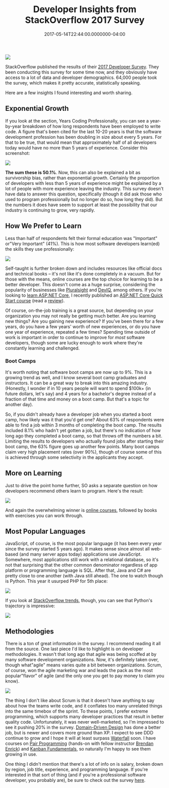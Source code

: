 ﻿---
title: Developer Insights from StackOverflow 2017 Survey
date: "2017-05-14T22:44:00.0000000-04:00"
description: StackOverflow published the results of their 2017 Developer Survey.
featuredImage: /img/screenshot-2017-05-15-22.03.11.png
---

![](/img/so-logo.png)

StackOverflow published the results of their [2017 Developer Survey](https://insights.stackoverflow.com/survey/2017). They been conducting this survey for some time now, and they obviously have access to a lot of data and developer demographics. 64,000 people took the survey, which makes it pretty accurate, statistically speaking.

Here are a few insights I found interesting and worth sharing.

## Exponential Growth

If you look at the section, Years Coding Professionally, you can see a year-by-year breakdown of how long respondents have been employed to write code. A figure that's been cited for the last 10-20 years is that the software development profession has been doubling in size about every 5 years. For that to be true, that would mean that approximately half of all developers today would have no more than 5 years of experience. Consider this screenshot:

![](/img/screenshot-2017-05-15-22.03.11.png)

**The sum these is 50.1%**. Now, this can also be explained a bit as survivorship bias, rather than exponential growth. Certainly the proportion of developers with less than 5 years of experience might be explained by a lot of people with more experience leaving the industry. This survey doesn't have data to answer this question, specifically (though it did ask those who used to program professionally but no longer do so, how long they did). But the numbers it does have seem to support at least the possibility that our industry is continuing to grow, very rapidly.

## How We Prefer to Learn

Less than half of respondents felt their formal education was "Important" or"Very Important" (41%). This is how most software developers learn(ed) the skills they use professionally:

![](/img/screenshot-2017-05-15-22.19.40.png)

Self-taught is further broken down and includes resources like official docs and technical books – it's not like it's done completely in a vacuum. But for those with the means, online courses are the top choice for learning to be a better developer. This doesn't come as a huge surprise, considering the popularity of businesses like [Pluralsight](https://www.pluralsight.com/authors/steve-smith) and [DevIQ](http://app.deviq.com/), among others. If you're looking to [learn ASP.NET Core](http://learnaspnetcore.com/), I recently published an [ASP.NET Core Quick Start course](https://www.pluralsight.com/authors/steve-smith) (read a [review](https://medium.com/@ZombieCodeKill/asp-net-core-quick-start-review-b08387a4114e)).

Of course, on-the-job training is a great source, but depending on your organization you may not really be getting much better. Are you learning new things? Are you gaining new experience? If you've been there for a few years, do you have a few years' worth of new experiences, or do you have one year of experience, repeated a few times? Spending time outside of work is important in order to continue to improve for *most* software developers, though some are lucky enough to work where they're constantly learning and challenged.

### Boot Camps

It's worth noting that software boot camps are now up to 9%. This is a growing trend as well, and I know several boot camp graduates and instructors. It can be a great way to break into this amazing industry. (Honestly, I wonder if in 10 years people will want to spend $100k+ (in future dollars, let's say) and 4 years for a bachelor's degree instead of a fraction of that time and money on a boot camp. But that's a topic for another day).

So, if you didn't already have a developer job when you started a boot camp, how likely was it that you'd get one? About 63% of respondents were able to find a job within 3 months of completing the boot camp. The results included 8.1% who hadn't yet gotten a job, but there's no indication of how long ago they completed a boot camp, so that throws off the numbers a bit. Limiting the results to developers who actually found jobs after starting their boot camp, the 63% figure goes up another few points. Many boot camps claim very high placement rates (over 90%), though of course some of this is achieved through some selectivity in the applicants they accept.

## More on Learning

Just to drive the point home further, SO asks a separate question on how developers recommend others learn to program. Here's the result:

![](/img/screenshot-2017-05-15-22.38.14.png)

And again the overwhelming winner is [online courses](http://app.deviq.com/), followed by books with exercises you can work through.

## Most Popular Languages

JavaScript, of course, is the most popular language (it has been every year since the survey started 5 years ago). It makes sense since almost all web-based (and many server apps today) applications use JavaScript. Somewhere, most applications still work with a relational database, so it's not that surprising that the other common denominator regardless of app platform or programming language is SQL. After that, Java and C# are pretty close to one another (with Java still ahead). The one to watch though is Python. This year it usurped PHP for 5th place:

![](/img/screenshot-2017-05-15-22.44.56.png)

If you look at [StackOverflow trends](https://insights.stackoverflow.com/trends?tags=python%2Cjavascript%2Cjava%2Cphp), though, you can see that Python's trajectory is impressive:

![](/img/screenshot-2017-05-15-22.48.21.png)

## Methodologies

There is a ton of great information in the survey. I recommend reading it all from the source. One last piece I'd like to highlight is on developer methodologies. It wasn't that long ago that agile was being scoffed at by many software development organizations. Now, it's definitely taken over, though what"agile" means varies quite a bit between organizations. Scrum, of course, won the agile marketing war and leads the pack as the most popular"flavor" of agile (and the only one you get to pay money to claim you know).

![](/img/screenshot-2017-05-15-22.56.47.png)

The thing I don't like about Scrum is that it doesn't have anything to say about how the teams write code, and it conflates too many unrelated things into the same timebox of the sprint. To these points, I prefer extreme programming, which supports many developer practices that result in better quality code. Unfortunately, it was never well-marketed, so I'm impressed to see it pushing 20% in the survey. [Domain-Driven Design](http://bit.ly/PS-DDD) has done a better job, but is newer and covers more ground than XP. I expect to see DDD continue to grow and I hope it will at least surpass [Waterfall](http://deviq.com/waterfall/) soon. I have courses on [Pair Programming](https://www.pluralsight.com/courses/pair-programming) (hands-on with fellow instructor [Brendan Enrick](http://deviq.com/me/brendan-enrick/)) and [Kanban Fundamentals](https://www.pluralsight.com/courses/kanban-fundamentals), so naturally I'm happy to see them growing in use.

One thing I didn't mention that there's a lot of info on is salary, broken down by region, job title, experience, and programming language. If you're interested in that sort of thing (and if you're a professional software developer, you probably are), be sure to check out the survey [here](https://insights.stackoverflow.com/survey/2017).

